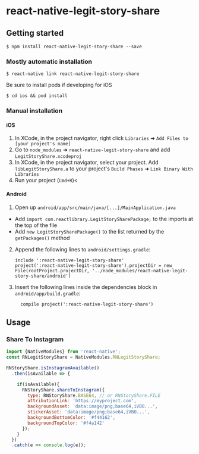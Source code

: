# react-native-legit-story-share

## Getting started

`$ npm install react-native-legit-story-share --save`

### Mostly automatic installation

`$ react-native link react-native-legit-story-share`

Be sure to install pods if developing for iOS

`$ cd ios && pod install `

### Manual installation


#### iOS

1. In XCode, in the project navigator, right click `Libraries` ➜ `Add Files to [your project's name]`
2. Go to `node_modules` ➜ `react-native-legit-story-share` and add `LegitStoryShare.xcodeproj`
3. In XCode, in the project navigator, select your project. Add `libLegitStoryShare.a` to your project's `Build Phases` ➜ `Link Binary With Libraries`
4. Run your project (`Cmd+R`)<

#### Android

1. Open up `android/app/src/main/java/[...]/MainApplication.java`
  - Add `import com.reactlibrary.LegitStorySharePackage;` to the imports at the top of the file
  - Add `new LegitStorySharePackage()` to the list returned by the `getPackages()` method
2. Append the following lines to `android/settings.gradle`:
  	```
  	include ':react-native-legit-story-share'
  	project(':react-native-legit-story-share').projectDir = new File(rootProject.projectDir, '../node_modules/react-native-legit-story-share/android')
  	```
3. Insert the following lines inside the dependencies block in `android/app/build.gradle`:
  	```
      compile project(':react-native-legit-story-share')
  	```


## Usage

### Share To Instagram
```javascript
import {NativeModules} from 'react-native';
const RNLegitStoryShare = NativeModules.RNLegitStoryShare;

RNStoryShare.isInstagramAvailable()
  .then(isAvailable => {

    if(isAvailable){
      RNStoryShare.shareToInstagram({
        type: RNStoryShare.BASE64, // or RNStoryShare.FILE
        attributionLink: 'https://myproject.com',
        backgroundAsset: 'data:image/png;base64,iVBO...',
        stickerAsset: 'data:image/png;base64,iVBO...',
        backgroundBottomColor: '#f44162',
        backgroundTopColor: '#f4a142'
      });
    }
  })
  .catch(e => console.log(e));
```